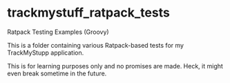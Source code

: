trackmystuff_ratpack_tests
==========================

Ratpack Testing Examples (Groovy)

This is a folder containing various Ratpack-based tests for my TrackMyStupp application.

This is for learning purposes only and no promises are made. Heck, it might even break sometime in the future.
